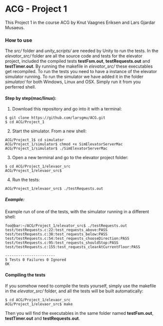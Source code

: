 # ACG - Project 1
This Project 1 in the course ACG by Knut Vaagnes Eriksen and Lars Gjardar Musaeus.

### How to use
The *src/* folder and *unity_scripts/* are needed by Unity to run the tests. In the *elevator_src/* folder are all the source code and tests for the elevator project, included the compiled tests **testFsm.out**, **testRequests.out** and **testTimer.out**. By running the makefile in *elevator_src/* these executables get recompiled. To run the tests you need to have a instance of the elevator simulator running. To run the simulator we have added it in the folder *simulator/* for both Windows, Linux and OSX. Simply run it from you perferred shell.


#### Step by step(mac/linux):
1. Download this repository and go into it with a terminal:
```console
$ git clone https://github.com/larsgmu/ACG.git
$ cd ACG/Project_1
```
2. Start the simulator. From a new shell:
```console
ACG/Project_1$ cd simulator
ACG/Project_1/simulator$ chmod +x SimElevatorServerMac
ACG/Project_1/simulator$ ./SimElevatorServerMac
```
3. Open a new terminal and go to the elevator project folder:
```console
$ cd ACG/Project_1/elevaor_src
ACG/Project_1/elevaor_src$
```
4. Run the tests:
```console
ACG/Project_1/elevaor_src$ ./testRequests.out
```

##### Example:
Example run of one of the tests, with the simulator running in a different shell:
```console
foo@bar:~/ACG/Project_1/elevator_src$ ./testRequests.out
test/testRequests.c:22:test_requests_above:PASS
test/testRequests.c:38:test_requests_below:PASS
test/testRequests.c:54:test_requests_chooseDirection:PASS
test/testRequests.c:95:test_requests_shouldStop:PASS
test/testRequests.c:155:test_requests_clearAtCurrentFloor:PASS

-----------------------
5 Tests 0 Failures 0 Ignored
OK
```

#### Compiling the tests
If you somehow need to compile the tests yourself, simply use the makefile in the *elevator_src/* folder, and all the tests will be built automatically:
```console
$ cd ACG/Project_1/elevaor_src
ACG/Project_1/elevaor_src$ make
```
Then you will find the executables in the same folder named **testFsm.out**, **testTimer.out** and **testRequests.out**.
